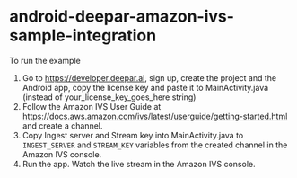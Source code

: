 # android-deepar-amazon-ivs-sample-integration

To run the example
1. Go to https://developer.deepar.ai, sign up, create the project and the Android app, copy the license key and paste it to MainActivity.java (instead of your_license_key_goes_here string)
2. Follow the Amazon IVS User Guide at https://docs.aws.amazon.com/ivs/latest/userguide/getting-started.html and create a channel.
3. Copy Ingest server and Stream key into MainActivity.java to `INGEST_SERVER` and `STREAM_KEY` variables from the created channel in the Amazon IVS console.
4. Run the app. Watch the live stream in the Amazon IVS console.
